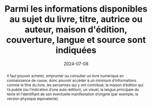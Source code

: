 ---
title: Parmi les informations disponibles au sujet du livre, titre, autrice ou auteur, maison d'édition, couverture, langue et source sont indiquées
abstract: Il faut pouvoir acheter, emprunter ou consulter un livre numérique en connaissance de cause, donc pouvoir accéder à un minimum d’informations comme le titre du livre, les personnes qui y ont contribué, la maison d’édition qui l’a publié (ou l’indication d’une auto-édition), un visuel, la langue principale du texte et l’identifiant de son éventuelle manifestation d’origine (par exemple, la version physique équivalente).
categories: 
    - "Identification"
agrege: O0000-E085
opquast: 'N/A'
indiceebook: '85'
description: "Règle n°85"
before: "84"
weight: "085"
after: "86"
actif: '1'
layout: rules
date: 2024-07-08
tags: 
    - "Confiance"
    - "Utilisabilité"
    - "Découvrabilité"
objectif: 
    - "Améliorer la découvrabilité du livre"
    - "Limiter les risques de réclamations"
Meo: 
    - "Associer les informations au livre"
    - "Faire figurer les informations sur la page de présentation du livre"
Controle: 
    - "Vérifier&nbsp;: <ul><li>La présence d’un titre</li><li>La présence du nom de l’auteur ou l’autrice</li><li>La présence d’un visuel de couverture</li><li>La présence d’une langue principale</li><li>Le cas échéant, l’identifiant de la version physique d’origine</li></ul>"
epubcheck: 
ace: 
humancheck: true
ReadiumGoToolkit: 
Source: 
    - "SNE"
Referentiel: 
    - "EPUB Métadonnées Dublin Core source, title, language, contributor, publisher dans le fichier OPF"
    - "ONIX TitleType 01 / TitleText"
    - "ONIX Contributor / PersonName"
    - "ONIX LanguageRole 01 / LanguageCode"
    - "ONIX RelatedMaterial / ProductRelationCode + ProductIdentifier / IDValue"
    - "Plan Qualité Dilicom"
steps: 
    - "Projet éditorial"
    - "Distribution"
pertinence: 1
---